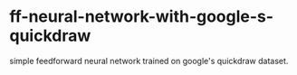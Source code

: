 # ff-neural-network-with-google-s-quickdraw
simple feedforward neural network trained on google's quickdraw dataset. 
